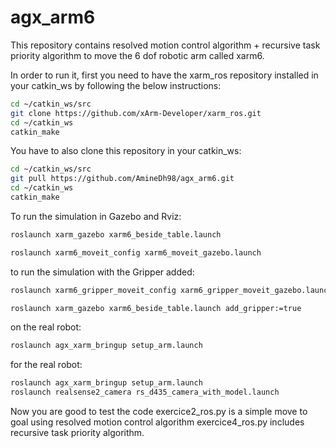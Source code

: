 # agx_arm6
This repository contains resolved motion control algorithm + recursive task priority algorithm to move the 6 dof robotic arm called xarm6.

In order to run it, first you need to have the xarm_ros repository installed in your catkin_ws by following the below instructions:

```bash
cd ~/catkin_ws/src
git clone https://github.com/xArm-Developer/xarm_ros.git
cd ~/catkin_ws 
catkin_make
```

You have to also clone this repository in your catkin_ws:

```bash
cd ~/catkin_ws/src
git pull https://github.com/AmineDh98/agx_arm6.git
cd ~/catkin_ws 
catkin_make
```

To run the simulation in Gazebo and Rviz:

```bash
roslaunch xarm_gazebo xarm6_beside_table.launch

roslaunch xarm6_moveit_config xarm6_moveit_gazebo.launch

```

to run the simulation with the Gripper added:

```bash
roslaunch xarm6_gripper_moveit_config xarm6_gripper_moveit_gazebo.launch

roslaunch xarm_gazebo xarm6_beside_table.launch add_gripper:=true
```

on the real robot:

```bash
roslaunch agx_xarm_bringup setup_arm.launch
```


for the real robot:
```bash
roslaunch agx_xarm_bringup setup_arm.launch
roslaunch realsense2_camera rs_d435_camera_with_model.launch
```
Now you are good to test the code
exercice2_ros.py is a simple move to goal using resolved motion control algorithm
exercice4_ros.py includes recursive task priority algorithm.


